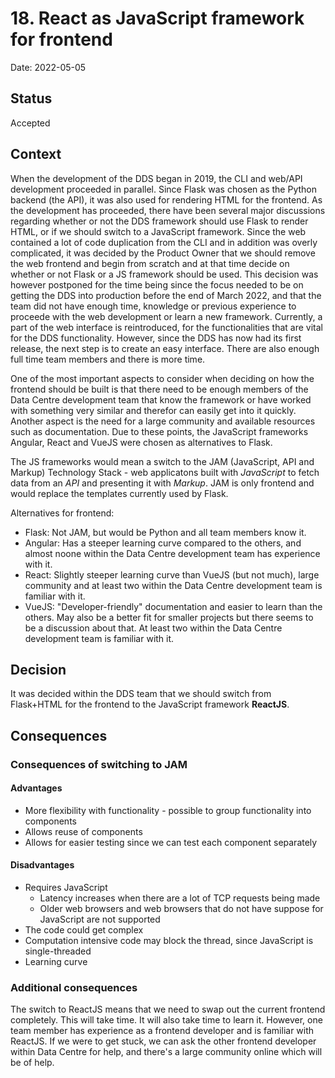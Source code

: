# 18. React as JavaScript framework for frontend

Date: 2022-05-05

## Status

Accepted

## Context

When the development of the DDS began in 2019, the CLI and web/API development proceeded in parallel. Since Flask was chosen as the Python backend (the API), it was also used for rendering HTML for the frontend. As the development has proceeded, there have been several major discussions regarding whether or not the DDS framework should use Flask to render HTML, or if we should switch to a JavaScript framework. Since the web contained a lot of code duplication from the CLI and in addition was overly complicated, it was decided by the Product Owner that we should remove the web frontend and begin from scratch and at that time decide on whether or not Flask or a JS framework should be used. This decision was however postponed for the time being since the focus needed to be on getting the DDS into production before the end of March 2022, and that the team did not have enough time, knowledge or previous experience to proceede with the web development or learn a new framework. Currently, a part of the web interface is reintroduced, for the functionalities that are vital for the DDS functionality. However, since the DDS has now had its first release, the next step is to create an easy interface. There are also enough full time team members and there is more time.

One of the most important aspects to consider when deciding on how the frontend should be built is that there need to be enough members of the Data Centre development team that know the framework or have worked with something very similar and therefor can easily get into it quickly. Another aspect is the need for a large community and available resources such as documentation. Due to these points, the JavaScript frameworks Angular, React and VueJS were chosen as alternatives to Flask.

The JS frameworks would mean a switch to the JAM (JavaScript, API and Markup) Technology Stack - web applicatons built with _JavaScript_ to fetch data from an _API_ and presenting it with _Markup_. JAM is only frontend and would replace the templates currently used by Flask.

Alternatives for frontend:

- Flask: Not JAM, but would be Python and all team members know it.
- Angular: Has a steeper learning curve compared to the others, and almost noone within the Data Centre development team has experience with it.
- React: Slightly steeper learning curve than VueJS (but not much), large community and at least two within the Data Centre development team is familiar with it.
- VueJS: "Developer-friendly" documentation and easier to learn than the others. May also be a better fit for smaller projects but there seems to be a discussion about that. At least two within the Data Centre development team is familiar with it.

## Decision

It was decided within the DDS team that we should switch from Flask+HTML for the frontend to the JavaScript framework **ReactJS**.

## Consequences

### Consequences of switching to JAM

#### Advantages

- More flexibility with functionality - possible to group functionality into components
- Allows reuse of components
- Allows for easier testing since we can test each component separately

#### Disadvantages

- Requires JavaScript
  - Latency increases when there are a lot of TCP requests being made
  - Older web browsers and web browsers that do not have suppose for JavaScript are not supported
- The code could get complex
- Computation intensive code may block the thread, since JavaScript is single-threaded
- Learning curve

### Additional consequences

The switch to ReactJS means that we need to swap out the current frontend completely. This will take time. It will also take time to learn it. However, one team member has experience as a frontend developer and is familiar with ReactJS. If we were to get stuck, we can ask the other frontend developer within Data Centre for help, and there's a large community online which will be of help.
